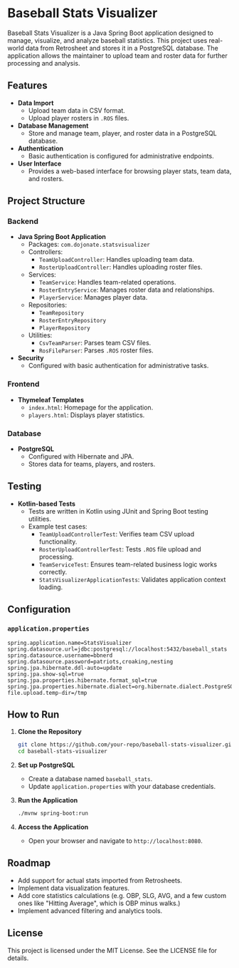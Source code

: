 # Baseball Stats Visualizer

Baseball Stats Visualizer is a Java Spring Boot application designed to manage, visualize, and analyze baseball statistics. This project uses real-world data from Retrosheet and stores it in a PostgreSQL database. The application allows the maintainer to upload team and roster data for further processing and analysis.

## Features

- **Data Import**
  - Upload team data in CSV format.
  - Upload player rosters in `.ROS` files.
- **Database Management**
  - Store and manage team, player, and roster data in a PostgreSQL database.
- **Authentication**
  - Basic authentication is configured for administrative endpoints.
- **User Interface**
  - Provides a web-based interface for browsing player stats, team data, and rosters.
  
## Project Structure

### Backend
- **Java Spring Boot Application**
  - Packages: `com.dojonate.statsvisualizer`
  - Controllers:
    - `TeamUploadController`: Handles uploading team data.
    - `RosterUploadController`: Handles uploading roster files.
  - Services:
    - `TeamService`: Handles team-related operations.
    - `RosterEntryService`: Manages roster data and relationships.
    - `PlayerService`: Manages player data.
  - Repositories:
    - `TeamRepository`
    - `RosterEntryRepository`
    - `PlayerRepository`
  - Utilities:
    - `CsvTeamParser`: Parses team CSV files.
    - `RosFileParser`: Parses `.ROS` roster files.
- **Security**
  - Configured with basic authentication for administrative tasks.

### Frontend
- **Thymeleaf Templates**
  - `index.html`: Homepage for the application.
  - `players.html`: Displays player statistics.

### Database
- **PostgreSQL**
  - Configured with Hibernate and JPA.
  - Stores data for teams, players, and rosters.

## Testing

- **Kotlin-based Tests**
  - Tests are written in Kotlin using JUnit and Spring Boot testing utilities.
  - Example test cases:
    - `TeamUploadControllerTest`: Verifies team CSV upload functionality.
    - `RosterUploadControllerTest`: Tests `.ROS` file upload and processing.
    - `TeamServiceTest`: Ensures team-related business logic works correctly.
    - `StatsVisualizerApplicationTests`: Validates application context loading.

## Configuration

### `application.properties`
```properties
spring.application.name=StatsVisualizer
spring.datasource.url=jdbc:postgresql://localhost:5432/baseball_stats
spring.datasource.username=bbnerd
spring.datasource.password=patriots,croaking,nesting
spring.jpa.hibernate.ddl-auto=update
spring.jpa.show-sql=true
spring.jpa.properties.hibernate.format_sql=true
spring.jpa.properties.hibernate.dialect=org.hibernate.dialect.PostgreSQLDialect
file.upload.temp-dir=/tmp
```

## How to Run

1. **Clone the Repository**
   ```bash
   git clone https://github.com/your-repo/baseball-stats-visualizer.git
   cd baseball-stats-visualizer
   ```

2. **Set up PostgreSQL**
   - Create a database named `baseball_stats`.
   - Update `application.properties` with your database credentials.

3. **Run the Application**
   ```bash
   ./mvnw spring-boot:run
   ```

4. **Access the Application**
   - Open your browser and navigate to `http://localhost:8080`.

## Roadmap

- Add support for actual stats imported from Retrosheets.
- Implement data visualization features.
- Add core statistics calculations (e.g. OBP, SLG, AVG, and a few custom ones like "Hitting Average", which is OBP minus walks.)
- Implement advanced filtering and analytics tools.

## License

This project is licensed under the MIT License. See the LICENSE file for details.

